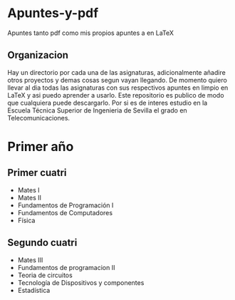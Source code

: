 # Apuntes-y-pdf
Apuntes tanto pdf como mis propios apuntes a en LaTeX

## Organizacion
Hay un directorio por cada una de las asignaturas, adicionalmente añadire otros proyectos y demas cosas segun vayan llegando. De momento quiero llevar al dia todas las asignaturas con sus respectivos apuntes en limpio en LaTeX y asi puedo aprender a usarlo. Este repositorio es publico de modo que cualquiera puede descargarlo. Por si es de interes estudio en la Escuela Técnica Superior de Ingenieria de Sevilla el grado en Telecomunicaciones.
# Primer año
## Primer cuatri
- Mates I
- Mates II
- Fundamentos de Programación I
- Fundamentos de Computadores
- Física

## Segundo cuatri

- Mates III 
- Fundamentos de programacion II
- Teoria de circuitos
- Tecnología de Dispositivos y componentes
- Estadística
